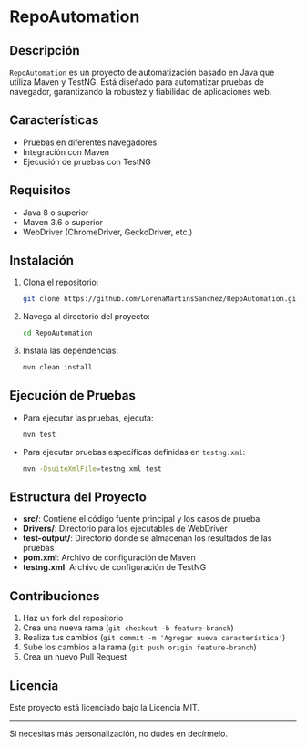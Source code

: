 # RepoAutomation

## Descripción
`RepoAutomation` es un proyecto de automatización basado en Java que utiliza Maven y TestNG. Está diseñado para automatizar pruebas de navegador, garantizando la robustez y fiabilidad de aplicaciones web.

## Características
- Pruebas en diferentes navegadores
- Integración con Maven
- Ejecución de pruebas con TestNG

## Requisitos
- Java 8 o superior
- Maven 3.6 o superior
- WebDriver (ChromeDriver, GeckoDriver, etc.)

## Instalación
1. Clona el repositorio:
    ```bash
    git clone https://github.com/LorenaMartinsSanchez/RepoAutomation.git
    ```
2. Navega al directorio del proyecto:
    ```bash
    cd RepoAutomation
    ```
3. Instala las dependencias:
    ```bash
    mvn clean install
    ```

## Ejecución de Pruebas
- Para ejecutar las pruebas, ejecuta:
    ```bash
    mvn test
    ```
- Para ejecutar pruebas específicas definidas en `testng.xml`:
    ```bash
    mvn -DsuiteXmlFile=testng.xml test
    ```

## Estructura del Proyecto
- **src/**: Contiene el código fuente principal y los casos de prueba
- **Drivers/**: Directorio para los ejecutables de WebDriver
- **test-output/**: Directorio donde se almacenan los resultados de las pruebas
- **pom.xml**: Archivo de configuración de Maven
- **testng.xml**: Archivo de configuración de TestNG

## Contribuciones
1. Haz un fork del repositorio
2. Crea una nueva rama (`git checkout -b feature-branch`)
3. Realiza tus cambios (`git commit -m 'Agregar nueva característica'`)
4. Sube los cambios a la rama (`git push origin feature-branch`)
5. Crea un nuevo Pull Request

## Licencia
Este proyecto está licenciado bajo la Licencia MIT.

---

Si necesitas más personalización, no dudes en decírmelo.
